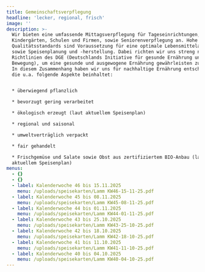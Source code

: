 ```yaml
---
title: Gemeinschaftsverpflegung
headline: 'lecker, regional, frisch'
image: ''
description: >-
  Wir bieten eine umfassende Mittagsverpflegung für Tageseinrichtungen,
  Kindergärten, Schulen und Firmen, sowie Seniorenverpflegung an. Hohe
  Qualitätsstandards sind Voraussetzung für eine optimale Lebensmittelauswahl
  sowie Speisenplanung und -herstellung. Dabei richten wir uns streng nach den
  Richtlinien des DGE (Deutschlands Initiative für gesunde Ernährung und mehr
  Bewegung), um eine gesunde und ausgewogene Ernährung gewährleisten zu können.
  In diesem Zusammenhang haben wir uns für nachhaltige Ernährung entschieden,
  die u.a. folgende Aspekte beinhaltet:


  * überwiegend pflanzlich

  * bevorzugt gering verarbeitet

  * ökologisch erzeugt (laut aktuellem Speisenplan)

  * regional und saisonal

  * umweltverträglich verpackt

  * fair gehandelt

  * Frischgemüse und Salate sowie Obst aus zertifiziertem BIO-Anbau (laut
  aktuellem Speisenplan)
menus:
  - {}
  - {}
  - label: Kalenderwoche 46 bis 15.11.2025
    menu: /uploads/speisekarten/Lamm KW46-15-11-25.pdf
  - label: Kalenderwoche 45 bis 08.11.2025
    menu: /uploads/speisekarten/Lamm KW45-08-11-25.pdf
  - label: Kalenderwoche 44 bis 01.11.2025
    menu: /uploads/speisekarten/Lamm KW44-01-11-25.pdf
  - label: Kalenderwoche 43 bis 25.10.2025
    menu: /uploads/speisekarten/Lamm KW43-25-10-25.pdf
  - label: Kalenderwoche 42 bis 18.10.2025
    menu: /uploads/speisekarten/Lamm KW42-18-10-25.pdf
  - label: Kalenderwoche 41 bis 11.10.2025
    menu: /uploads/speisekarten/Lamm KW41-11-10-25.pdf
  - label: Kalenderwoche 40 bis 04.10.2025
    menu: /uploads/speisekarten/Lamm KW40-04-10-25.pdf
---
```


